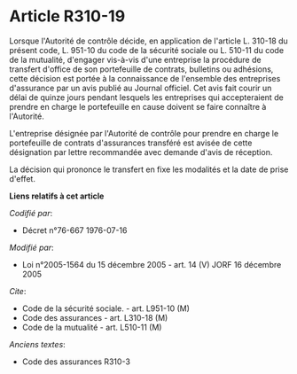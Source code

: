 # Article R310-19

Lorsque l'Autorité de contrôle décide, en application de l'article L. 310-18 du présent code, L. 951-10 du code de la
sécurité sociale ou L. 510-11 du code de la mutualité, d'engager vis-à-vis d'une entreprise la procédure de transfert
d'office de son portefeuille de contrats, bulletins ou adhésions, cette décision est portée à la connaissance de l'ensemble
des entreprises d'assurance par un avis publié au Journal officiel. Cet avis fait courir un délai de quinze jours pendant
lesquels les entreprises qui accepteraient de prendre en charge le portefeuille en cause doivent se faire connaître à
l'Autorité.

L'entreprise désignée par l'Autorité de contrôle pour prendre en charge le portefeuille de contrats d'assurances transféré
est avisée de cette désignation par lettre recommandée avec demande d'avis de réception.

La décision qui prononce le transfert en fixe les modalités et la date de prise d'effet.

**Liens relatifs à cet article**

_Codifié par_:

  - Décret n°76-667 1976-07-16

_Modifié par_:

  - Loi n°2005-1564 du 15 décembre 2005 - art. 14 (V) JORF 16 décembre 2005

_Cite_:

  - Code de la sécurité sociale. - art. L951-10 (M)
  - Code des assurances - art. L310-18 (M)
  - Code de la mutualité - art. L510-11 (M)

_Anciens textes_:

  - Code des assurances R310-3
